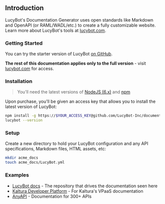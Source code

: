 ## Introduction

LucyBot's Documentation Generator uses open standards like Markdown and
OpenAPI (or RAML/WADL/etc.) to create a fully customizable website.
Learn more about LucyBot's tools at [lucybot.com](http://lucybot.com).

### Getting Started
You can try the starter version of LucyBot [on GitHub](https://github.com/LucyBot-Inc/documentation-starter).

**The rest of this documentation applies only to the full version** - visit
[lucybot.com](http://lucybot.com) for access.

### Installation
> You'll need the latest versions of
> [NodeJS (6.x)](https://nodejs.org/en/download/) and
> [npm](http://blog.npmjs.org/post/85484771375/how-to-install-npm)

Upon purchase, you'll be given an access key that allows you to install the latest
version of LucyBot:

```bash
npm install -g https://$YOUR_ACCESS_KEY@github.com/LucyBot-Inc/documentation-generator#v3.3.1
lucybot --version
```

### Setup
Create a new directory to hold your LucyBot configuration and any API specifications,
Markdown files, HTML assets, etc:

```bash
mkdir acme_docs
touch acme_docs/LucyBot.yml
```

### Examples
* [LucyBot docs](https://github.com/LucyBot-Inc/lucybot-docs) - The repository that drives the documentation seen here
* [Kaltura Developer Platform](https://github.com/kaltura/developer-platform) - For Kaltura's VPaaS documentation
* [AnyAPI](https://github.com/LucyBot-Inc/AnyAPI) - Documentation for 300+ APIs
